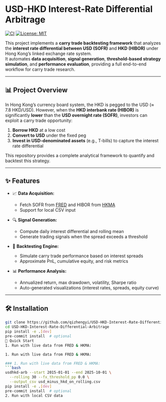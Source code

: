 # USD-HKD Interest-Rate Differential Arbitrage

[![CI](https://github.com/qizhengyi/USD-HKD-Interest-Rate-Differential-Arbitrage/actions/workflows/python-ci.yml/badge.svg)](https://github.com/qizhengyi/USD-HKD-Interest-Rate-Differential-Arbitrage/actions)
[![License: MIT](https://img.shields.io/badge/License-MIT-green.svg)](LICENSE)

This project implements a **carry trade backtesting framework** that analyzes the **interest rate differential between USD (SOFR)** and **HKD (HIBOR)** under Hong Kong’s linked exchange rate system.  
It automates **data acquisition**, **signal generation**, **threshold-based strategy simulation**, and **performance evaluation**, providing a full end-to-end workflow for carry trade research.

---

## 📊 Project Overview

In Hong Kong’s currency board system, the HKD is pegged to the USD (≈ 7.8 HKD/USD). However, when the **HKD interbank rate (HIBOR)** is significantly **lower** than the **USD overnight rate (SOFR)**, investors can exploit a carry trade opportunity:

1. **Borrow HKD** at a low cost  
2. **Convert to USD** under the fixed peg  
3. **Invest in USD-denominated assets** (e.g., T-bills) to capture the interest rate differential  

This repository provides a complete analytical framework to quantify and backtest this strategy.

---

## ✨ Features

- 📈 **Data Acquisition:**  
  - Fetch SOFR from [FRED](https://fred.stlouisfed.org/) and HIBOR from [HKMA](https://api.hkma.gov.hk)  
  - Support for local CSV input

- 🔍 **Signal Generation:**  
  - Compute daily interest differential and rolling mean  
  - Generate trading signals when the spread exceeds a threshold

- 🧠 **Backtesting Engine:**  
  - Simulate carry trade performance based on interest spreads  
  - Approximate PnL, cumulative equity, and risk metrics

- 📊 **Performance Analysis:**  
  - Annualized return, max drawdown, volatility, Sharpe ratio  
  - Auto-generated visualizations (interest rates, spreads, equity curve)

---

## 🛠️ Installation

```bash
git clone https://github.com/qizhengyi/USD-HKD-Interest-Rate-Differential-Arbitrage.git
cd USD-HKD-Interest-Rate-Differential-Arbitrage
pip install -e .[dev]
pre-commit install  # optional
🚀 Quick Start
1. Run with live data from FRED & HKMA:

1. Run with live data from FRED & HKMA:

### 1. Run with live data from FRED & HKMA:
```bash
usdhkd-arb --start 2015-01-01 --end 2025-10-01 \
  --rolling 30 --fx_threshold_pp 0.0 \
  --output_csv usd_minus_hkd_on_rolling.csv
pip install -e .[dev]
pre-commit install  # optional
2. Run with local CSV data
